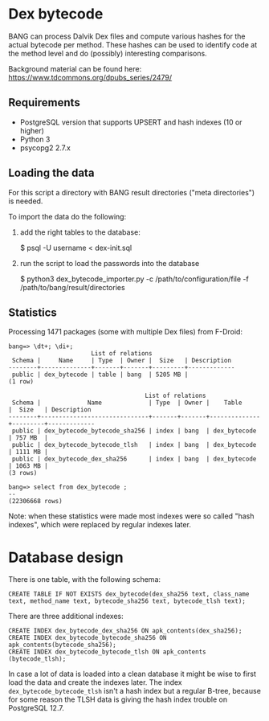 # Dex bytecode

BANG can process Dalvik Dex files and compute various hashes for the actual
bytecode per method. These hashes can be used to identify code at the method
level and do (possibly) interesting comparisons.

Background material can be found here: <https://www.tdcommons.org/dpubs_series/2479/>

## Requirements

* PostgreSQL version that supports UPSERT and hash indexes (10 or higher)
* Python 3
* psycopg2 2.7.x

## Loading the data

For this script a directory with BANG result directories ("meta directories") is needed.

To import the data do the following:

1. add the right tables to the database:

    $ psql -U username < dex-init.sql

2. run the script to load the passwords into the database

    $ python3 dex_bytecode_importer.py -c /path/to/configuration/file -f /path/to/bang/result/directories

## Statistics

Processing 1471 packages (some with multiple Dex files) from F-Droid:

    bang=> \dt+; \di+;
                           List of relations
     Schema |     Name     | Type  | Owner |  Size   | Description
    --------+--------------+-------+-------+---------+-------------
     public | dex_bytecode | table | bang  | 5205 MB |
    (1 row)

                                          List of relations
     Schema |             Name             | Type  | Owner |    Table     |  Size   | Description
    --------+------------------------------+-------+-------+--------------+---------+-------------
     public | dex_bytecode_bytecode_sha256 | index | bang  | dex_bytecode | 757 MB  |
     public | dex_bytecode_bytecode_tlsh   | index | bang  | dex_bytecode | 1111 MB |
     public | dex_bytecode_dex_sha256      | index | bang  | dex_bytecode | 1063 MB |
    (3 rows)

    bang=> select from dex_bytecode ;
    --
    (22306668 rows)

Note: when these statistics were made most indexes were so called
"hash indexes", which were replaced by regular indexes later.

# Database design

There is one table, with the following schema:

    
    CREATE TABLE IF NOT EXISTS dex_bytecode(dex_sha256 text, class_name text, method_name text, bytecode_sha256 text, bytecode_tlsh text);

There are three additional indexes:

    CREATE INDEX dex_bytecode_dex_sha256 ON apk_contents(dex_sha256);
    CREATE INDEX dex_bytecode_bytecode_sha256 ON apk_contents(bytecode_sha256);
    CREATE INDEX dex_bytecode_bytecode_tlsh ON apk_contents (bytecode_tlsh);

In case a lot of data is loaded into a clean database it might be wise to first
load the data and create the indexes later. The index
`dex_bytecode_bytecode_tlsh` isn't a hash index but a regular B-tree, because
for some reason the TLSH data is giving the hash index trouble on PostgreSQL
12.7.
